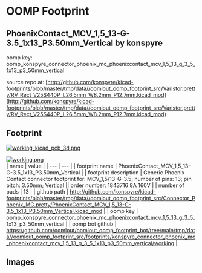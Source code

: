 # OOMP Footprint  
## PhoenixContact_MCV_1,5_13-G-3.5_1x13_P3.50mm_Vertical  by konspyre  
  
oomp key: oomp_konspyre_connector_phoenix_mc_phoenixcontact_mcv_1,5_13_g_3_5_1x13_p3_50mm_vertical  
  
source repo at: [http://github.com/konspyre/kicad-footprints/blob/master/tmp/data//oomlout_oomp_footprint_src/Varistor.pretty/RV_Rect_V25S440P_L26.5mm_W8.2mm_P12.7mm.kicad_mod](http://github.com/konspyre/kicad-footprints/blob/master/tmp/data//oomlout_oomp_footprint_src/Varistor.pretty/RV_Rect_V25S440P_L26.5mm_W8.2mm_P12.7mm.kicad_mod)  
## Footprint  
  
[![working_kicad_pcb_3d.png](working_kicad_pcb_3d_600.png)](working_kicad_pcb_3d.png)  
  
[![working.png](working_600.png)](working.png)  
| name | value | 
| --- | --- | 
| footprint name | PhoenixContact_MCV_1,5_13-G-3.5_1x13_P3.50mm_Vertical | 
| footprint description | Generic Phoenix Contact connector footprint for: MCV_1,5/13-G-3.5; number of pins: 13; pin pitch: 3.50mm; Vertical || order number: 1843716 8A 160V | 
| number of pads | 13 | 
| github path | http://github.com/konspyre/kicad-footprints/blob/master/tmp/data//oomlout_oomp_footprint_src/Connector_Phoenix_MC.pretty/PhoenixContact_MCV_1,5_13-G-3.5_1x13_P3.50mm_Vertical.kicad_mod | 
| oomp key | oomp_konspyre_connector_phoenix_mc_phoenixcontact_mcv_1,5_13_g_3_5_1x13_p3_50mm_vertical | 
| oomp bot github | https://github.com/oomlout/oomlout_oomp_footprint_bot/tree/main/tmp/data//oomlout_oomp_footprint_src/footprints/konspyre_connector_phoenix_mc_phoenixcontact_mcv_1,5_13_g_3_5_1x13_p3_50mm_vertical/working | 
## Images  
